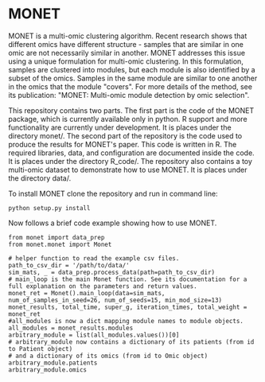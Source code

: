 # MONET
 MONET is a multi-omic clustering algorithm. Recent research shows that different omics have different structure - samples that are similar in one omic are not necessarily similar in another. MONET addresses this issue using a unique formulation for multi-omic clustering. In this formulation, samples are clustered into modules, but each module is also identified by a subset of the omics. Samples in the same module are similar to one another in the omics that the module "covers". For more details of the method, see its publication: "MONET: Multi-omic module detection by omic selection".

This repository contains two parts. The first part is the code of the MONET package, which is currently available only in python. R support and more functionality are currently under development. It is places under the directory monet/.
The second part of the repository is the code used to produce the results for MONET's paper. This code is written in R. The required libraries, data, and configuration are documented inside the code. It is places under the directory R_code/.
The repository also contains a toy multi-omic dataset to demonstrate how to use MONET. It is places under the directory data/.

To install MONET clone the repository and run in command line:
```{cmd}
python setup.py install
```

Now follows a brief code example showing how to use MONET.
```{python}
from monet import data_prep
from monet.monet import Monet

# helper function to read the example csv files.
path_to_csv_dir = '/path/to/data/'
sim_mats, _ = data_prep.process_data(path=path_to_csv_dir)
# main_loop is the main Monet function. See its documentation for a full explanation on the parameters and return values.
monet_ret = Monet().main_loop(data=sim_mats, num_of_samples_in_seed=26, num_of_seeds=15, min_mod_size=13)
monet_results, total_time, super_g, iteration_times, total_weight = monet_ret
#all_modules is now a dict mapping module names to module objects.
all_modules = monet_results.modules
arbitrary_module = list(all_modules.values())[0]
# arbitrary_module now contains a dictionary of its patients (from id to Patient object)
# and a dictionary of its omics (from id to Omic object)
arbitrary_module.patients
arbitrary_module.omics
```

